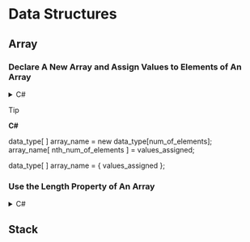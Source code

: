 # Data Structures

## Array

### Declare A New Array and Assign Values to Elements of An Array

<details>

  <summary> C# </summary>
  
  ```
  string[] orderIDs = new string[3];  // create a new integer array with three elements
  
  orderIDs[0] = "A123";  // assign value to first element of the array
  orderIDs[1] = "B456";
  orderIDs[2] = "C789";
  ```
  
  ```
  string[] orderIDs = {"A123", "B456", "C789"};  // declare the array initialize values in a single statement
  ```
  
</details>

> [!TIP]
> **C#**
> 
> data_type[ ] array_name = new data_type[num_of_elements];    
> array_name[ nth_num_of_elements ] = values_assigned;    
> 
> data_type[ ] array_name = { values_assigned };

### Use the Length Property of An Array

<details>

  <summary> C# </summary>
  
  ```
  orderIDs.Length
  ```

| Array Methods || C# |
| --- | --- | --- |
| Sort( ) || Array.Sort(array_name); |
| Reverse( ) || Array.Reverse(array_name); |
| Clear( ) | Removes the contents of specific elements in your array and replace it with the array default value (`string` = `null`; `int` = `0`) | Array.Clear(array_name, index, length);
| Resize( ) | Adds or removes elements from your array. | Array.Resize(`ref` array_name, length) |
| Split( ) | | string_name.ToCharArray( ) or string_name.Split(',') |
| Join( ) || String.Join("-", array_name) |

> [!NOTE]
> null = a value that indicates a variable points to nothing in memory.

</details>

## Stack
